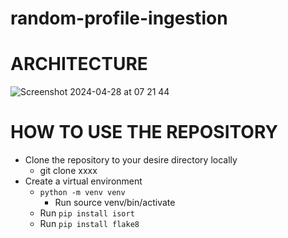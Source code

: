 # random-profile-ingestion

# ARCHITECTURE
![Screenshot 2024-04-28 at 07 21 44](https://github.com/cappymayor/random-profile-ingestion/assets/64020047/a7281953-59e2-4113-99cd-2942e796894d)

# HOW TO USE THE REPOSITORY
* Clone the repository to your desire directory locally
    * git clone xxxx
* Create a virtual environment
    * `python -m venv venv`
        * Run source venv/bin/activate
    * Run `pip install isort`
    * Run `pip install flake8`
